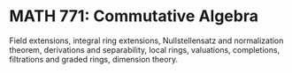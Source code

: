 # MATH 771: Commutative Algebra

Field extensions, integral ring extensions, Nullstellensatz and normalization theorem, derivations and separability, local rings, valuations, completions, filtrations and graded rings, dimension theory.